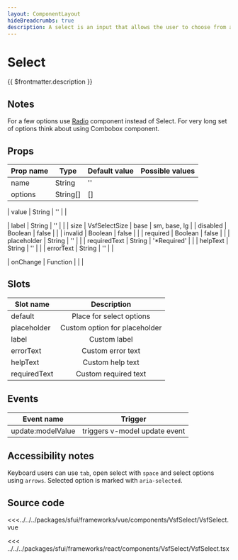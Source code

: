 ```yaml
---
layout: ComponentLayout
hideBreadcrumbs: true
description: A select is an input that allows the user to choose from a set of options. Uses native html `<select>` tag. Used for forms or as a global setting, e.g. language, location.
---
```

# Select

{{ $frontmatter.description }}

<Generate />

## Notes

For a few options use [Radio](radio.html) component instead of Select. For very long set of options think about using Combobox component.
## Props

| Prop name    | Type            | Default value | Possible values                        |
| ------------ | --------        | ------------- | -------------------------------------- |
| name         | String          | ''            |                                        |
| options      | String[]        | []            |                                        |
<!-- vue -->
| value        | String          | ''            |                                        |
<!-- end vue -->
| label        | String          | ''            |                                        |
| size         | VsfSelectSize  | base          | sm, base, lg                           |
| disabled     | Boolean         | false         |                                        |
| invalid      | Boolean         | false         |                                        |
| required     | Boolean         | false         |                                        |
| placeholder  | String          | ''            |                                        |
| requiredText | String          | '*Required'   |                                        |
| helpText     | String          | ''            |                                        |
| errorText    | String          | ''            |                                        |
<!-- react -->
| onChange     | Function        |               |                                        |
<!-- end react -->

<!-- vue -->
## Slots

| Slot name     |            Description            |
| ---------     | :-------------------------------: |
|  default      |   Place for select options        |
|  placeholder  |   Custom option for placeholder   |
|  label        |   Custom label                    |
|  errorText    |   Custom error text               |
|  helpText     |   Custom help text                |
|  requiredText |   Custom required text            |

## Events

| Event name        |            Trigger             |
| ----------------- | :----------------------------: |
| update:modelValue | triggers v-model update event  |

<!-- end vue -->

## Accessibility notes

Keyboard users can use `tab`, open select with `space` and select options using `arrows`.
Selected option is marked with `aria-selected`.

## Source code

<!-- vue -->
<<<../../../packages/sfui/frameworks/vue/components/VsfSelect/VsfSelect.vue
<!-- end vue -->

<!-- react -->
<<< ../../../packages/sfui/frameworks/react/components/VsfSelect/VsfSelect.tsx
<!-- end react -->
